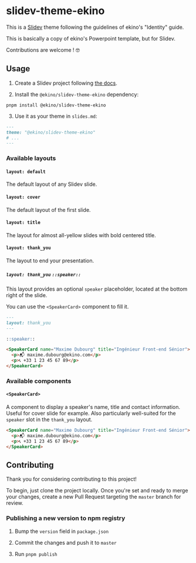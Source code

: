 # slidev-theme-ekino

This is a [Slidev](https://sli.dev) theme following the guidelines of ekino's "Identity" guide.

This is basically a copy of ekino's Powerpoint template, but for Slidev.

Contributions are welcome ! 🤓

## Usage

1. Create a Slidev project following [the docs](https://sli.dev/guide/).

2. Install the `@ekino/slidev-theme-ekino` dependency:

```
pnpm install @ekino/slidev-theme-ekino
```

3. Use it as your theme in `slides.md`:

```md
---
theme: "@ekino/slidev-theme-ekino"
# ...
---
```

### Available layouts

#### `layout: default`

The default layout of any Slidev slide.

#### `layout: cover`

The default layout of the first slide.

#### `layout: title`

The layout for almost all-yellow slides with bold centered title.

#### `layout: thank_you`

The layout to end your presentation.

##### `layout: thank_you` `::speaker::`

This layout provides an optional `speaker` placeholder, located at the bottom right of the slide.

You can use the `<SpeakerCard>` component to fill it.

```md
---
layout: thank_you
---

::speaker::

<SpeakerCard name="Maxime Dubourg" title="Ingénieur Front-end Sénior">
  <p>📬 maxime.dubourg@ekino.com</p>
  <p>📞 +33 1 23 45 67 89</p>
</SpeakerCard>

```

### Available components

#### `<SpeakerCard>`

A component to display a speaker's name, title and contact information. Useful for cover slide for example. Also particularly well-suited for the `speaker` slot in the `thank_you` layout.

```md
<SpeakerCard name="Maxime Dubourg" title="Ingénieur Front-end Sénior">
  <p>📬 maxime.dubourg@ekino.com</p>
  <p>📞 +33 1 23 45 67 89</p>
</SpeakerCard>
```

## Contributing

Thank you for considering contributing to this project!

To begin, just clone the project locally. Once you're set and ready to merge your changes, create a new Pull Request targeting the `master` branch for review.

### Publishing a new version to npm registry

1. Bump the `version` field in `package.json`

2. Commit the changes and push it to `master`

3. Run `pnpm publish`
